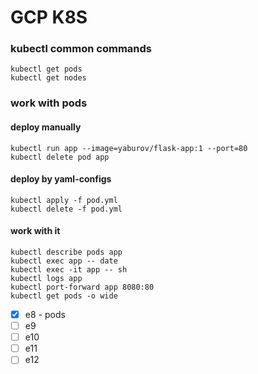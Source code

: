 # GCP K8S

### kubectl common commands
```shell
kubectl get pods
kubectl get nodes
```

### work with pods 

#### deploy manually 
```shell
kubectl run app --image=yaburov/flask-app:1 --port=80 
kubectl delete pod app
```
#### deploy by yaml-configs 
```shell
kubectl apply -f pod.yml
kubectl delete -f pod.yml
```

#### work with it
```shell
kubectl describe pods app
kubectl exec app -- date
kubectl exec -it app -- sh
kubectl logs app
kubectl port-forward app 8080:80
kubectl get pods -o wide 
```

-[x] e8 - pods
-[ ] e9   
-[ ] e10
-[ ] e11
-[ ] e12